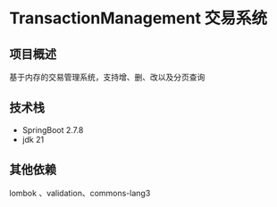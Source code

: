 # TransactionManagement 交易系统

## 项目概述
基于内存的交易管理系统，支持增、删、改以及分页查询

## 技术栈
* SpringBoot 2.7.8
* jdk 21

## 其他依赖
lombok 、validation、commons-lang3
